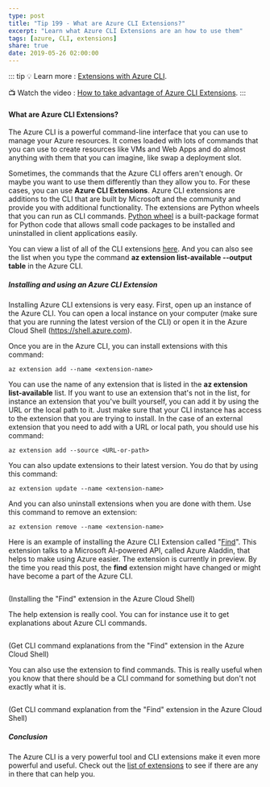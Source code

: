 ```yaml
---
type: post
title: "Tip 199 - What are Azure CLI Extensions?"
excerpt: "Learn what Azure CLI Extensions are an how to use them"
tags: [azure, CLI, extensions]
share: true
date: 2019-05-26 02:00:00
---
```

 
::: tip
:bulb: Learn more : [Extensions with Azure CLI](https://docs.microsoft.com/en-us/cli/azure/azure-cli-extensions-overview?view=azure-cli-latest?WT.mc_id=docs-azuredevtips-micrum). 

:tv: Watch the video : [How to take advantage of Azure CLI Extensions](https://www.youtube.com/watch?v=wu-PtY_ykgc&list=PLLasX02E8BPCNCK8Thcxu-Y-XcBUbhFWC&index=56?WT.mc_id=youtube-azuredevtips-micrum).
:::

#### What are Azure CLI Extensions?

The Azure CLI is a powerful command-line interface that you can use to manage your Azure resources. It comes loaded with lots of commands that you can use to create resources like VMs and Web Apps and do almost anything with them that you can imagine, like swap a deployment slot. 

Sometimes, the commands that the Azure CLI offers aren't enough. Or maybe you want to use them differently than they allow you to. For these cases, you can use **Azure CLI Extensions**.
Azure CLI extensions are additions to the CLI that are built by Microsoft and the community and provide you with additional functionality. The extensions are Python wheels that you can run as CLI commands. [Python wheel](https://pypi.org/project/wheel) is a built-package format for Python code that allows small code packages to be installed and uninstalled in client applications easily.

You can view a list of all of the CLI extensions [here](https://docs.microsoft.com/en-us/cli/azure/azure-cli-extensions-list?view=azure-cli-latest?WT.mc_id=docs-azuredevtips-micrum). And you can also see the list when you type the command **az extension list-available --output table** in the Azure CLI.

##### Installing and using an Azure CLI Extension

Installing Azure CLI extensions is very easy. First, open up an instance of the Azure CLI. You can open a local instance on your computer (make sure that you are running the latest version of the CLI) or open it in the Azure Cloud Shell (https://shell.azure.com).

Once you are in the Azure CLI, you can install extensions with this command:

```
az extension add --name <extension-name>
```

You can use the name of any extension that is listed in the **az extension list-available** list. If you want to use an extension that's not in the list, for instance an extension that you've built yourself, you can add it by using the URL or the local path to it. Just make sure that your CLI instance has access to the extension that you are trying to install. In the case of an external extension that you need to add with a URL or local path, you should use his command:

```
az extension add --source <URL-or-path>
```

You can also update extensions to their latest version. You do that by using this command:

```
az extension update --name <extension-name>
```

And you can also uninstall extensions when you are done with them. Use this command to remove an extension:

```
az extension remove --name <extension-name>
```

Here is an example of installing the Azure CLI Extension called "[Find](https://github.com/Azure/azure-cli-extensions/tree/master/src/find?WT.mc_id=github-azuredevtips-micrum)". This extension talks to a Microsoft AI-powered API, called Azure Aladdin, that helps to make using Azure easier. The extension is currently in preview. By the time you read this post, the **find** extension might have changed or might have become a part of the Azure CLI. 

<img :src="$withBase('/files/AddFindExtensionInAzureCloudShell.png')">

(Installing the "Find" extension in the Azure Cloud Shell)

The help extension is really cool. You can for instance use it to get explanations about Azure CLI commands.

<img :src="$withBase('/files/ExplainCLICommands.png')">

(Get CLI command explanations from the "Find" extension in the Azure Cloud Shell)

You can also use the extension to find commands. This is really useful when you know that there should be a CLI command for something but don't not exactly what it is.

<img :src="$withBase('/files/HelpFindCommands.png')">

(Get CLI command explanation from the "Find" extension in the Azure Cloud Shell)

##### Conclusion

The Azure CLI is a very powerful tool and CLI extensions make it even more powerful and useful. Check out the [list of extensions](https://docs.microsoft.com/en-us/cli/azure/azure-cli-extensions-list?WT.mc_id=docs-azuredevtips-micrum) to see if there are any in there that can help you. 

